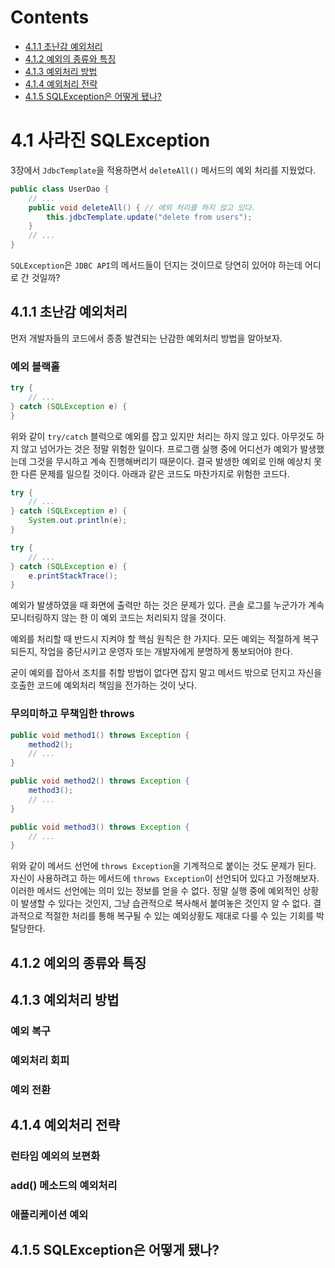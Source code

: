 # Contents

- [4.1.1 초난감 예외처리](#411-초난감-예외처리)
- [4.1.2 예외의 종류와 특징](#412-예외의-종류와-특징)
- [4.1.3 예외처리 방법](#413-예외처리-방법)
- [4.1.4 예외처리 전략](#414-예외처리-전략)
- [4.1.5 SQLException은 어떻게 됐나?](#415-SQLException은-어떻게-됐나)

# 4.1 사라진 SQLException

3장에서 `JdbcTemplate`을 적용하면서 `deleteAll()` 메서드의 예외 처리를 지웠었다.

```java
public class UserDao {
    // ...
    public void deleteAll() { // 에외 처리를 하지 않고 있다.
        this.jdbcTemplate.update("delete from users");
    }
    // ...
}
```

`SQLException`은 `JDBC API`의 메서드들이 던지는 것이므로 당연히 있어야 하는데 어디로 간 것일까?

## 4.1.1 초난감 예외처리

먼저 개발자들의 코드에서 종종 발견되는 난감한 예외처리 방법을 알아보자.

### 예외 블랙홀

```java
try {
    // ...
} catch (SQLException e) {
}
```

위와 같이 `try/catch` 블럭으로 예외를 잡고 있지만 처리는 하지 않고 있다. 아무것도 하지 않고 넘어가는 것은 정말 위험한 일이다. 프로그램 실행 중에 어디선가 예외가 발생했는데 그것을 무시하고 계속 진행해버리기 때문이다. 결국 발생한 예외로 인해 예상치 못한 다른 문제를 일으킬 것이다. 아래과 같은 코드도 마찬가지로 위험한 코드다.

```java
try {
    // ...
} catch (SQLException e) {
    System.out.println(e);
}

try {
    // ...
} catch (SQLException e) {
    e.printStackTrace();
}
```

예외가 발생하였을 때 화면에 출력만 하는 것은 문제가 있다. 콘솔 로그를 누군가가 계속 모니터링하지 않는 한 이 예외 코드는 처리되지 않을 것이다.

예외를 처리할 때 반드시 지켜야 할 핵심 원칙은 한 가지다. 모든 예외는 적절하게 복구되든지, 작업을 중단시키고 운영자 또는 개발자에게 분명하게 통보되어야 한다.

굳이 예외를 잡아서 조치를 취할 방법이 없다면 잡지 말고 메서드 밖으로 던지고 자신을 호출한 코드에 예외처리 책임을 전가하는 것이 낫다.

### 무의미하고 무책임한 throws

```java
public void method1() throws Exception {
    method2();
    // ...
}

public void method2() throws Exception {
    method3();
    // ...
}

public void method3() throws Exception {
    // ...
}
```

위와 같이 메서드 선언에 `throws Exception`을 기계적으로 붙이는 것도 문제가 된다. 자신이 사용하려고 하는 메서드에 `throws Exception`이 선언되어 있다고 가정해보자. 이러한 메서드 선언에는 의미 있는 정보를 얻을 수 없다. 정말 실행 중에 예외적인 상황이 발생할 수 있다는 것인지, 그냥 습관적으로 복사해서 붙여놓은 것인지 알 수 없다. 결과적으로 적절한 처리를 통해 복구될 수 있는 예외상황도 제대로 다룰 수 있는 기회를 박탈당한다.

## 4.1.2 예외의 종류와 특징

## 4.1.3 예외처리 방법

### 예외 복구

### 예외처리 회피

### 예외 전환

## 4.1.4 예외처리 전략

### 런타임 예외의 보편화

### add() 메소드의 예외처리

### 애플리케이션 예외

## 4.1.5 SQLException은 어떻게 됐나?
